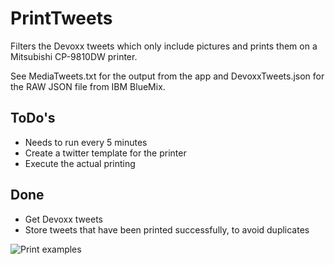 # PrintTweets

Filters the Devoxx tweets which only include pictures and prints them on a Mitsubishi CP-9810DW printer. 

See MediaTweets.txt for the output from the app and DevoxxTweets.json for the RAW JSON file from IBM BlueMix.

## ToDo's

* Needs to run every 5 minutes
* Create a twitter template for the printer
* Execute the actual printing

## Done

* Get Devoxx tweets
* Store tweets that have been printed successfully, to avoid duplicates 


![Print examples](https://c2.staticflickr.com/8/7600/27683391705_14abbcba05_z.jpg)